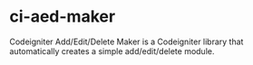 ci-aed-maker
============

Codeigniter Add/Edit/Delete Maker is a Codeigniter library that automatically creates a simple add/edit/delete module.